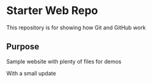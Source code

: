 # Starter Web Repo

This repository is for showing how Git and GitHub work

## Purpose

Sample website with plenty of files for demos

With a small update